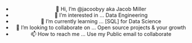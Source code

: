 <ul align="center">
<li>👋 Hi, I’m @jacoobyy aka Jacob Miller</li>
<li>👀 I’m interested in ... Data Engineering</li>
<li>🌱 I’m currently learning ... [SQL] for Data Science</li>
<li>💞️ I’m looking to collaborate on ... Open source projects & your growth</li>
<li>📫 How to reach me ... Use my Public email to collaborate</li>
</ul>

<!---
jacoobyy/jacoobyy is a ✨ special ✨ repository because its `README.md` (this file) appears on your GitHub profile.
You can click the Preview link to take a look at your changes.
--->
